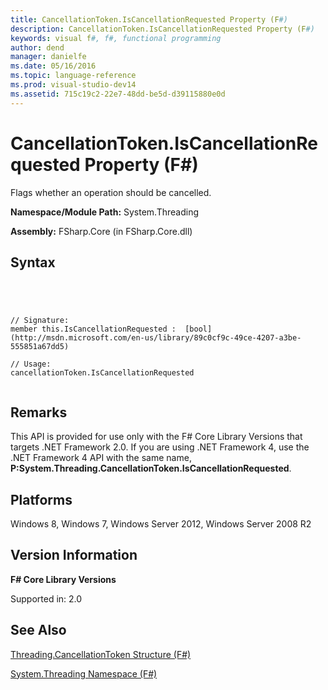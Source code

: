 ```yaml
---
title: CancellationToken.IsCancellationRequested Property (F#)
description: CancellationToken.IsCancellationRequested Property (F#)
keywords: visual f#, f#, functional programming
author: dend
manager: danielfe
ms.date: 05/16/2016
ms.topic: language-reference
ms.prod: visual-studio-dev14
ms.assetid: 715c19c2-22e7-48dd-be5d-d39115880e0d 
---
```


# CancellationToken.IsCancellationRequested Property (F#)

Flags whether an operation should be cancelled.

**Namespace/Module Path:** System.Threading

**Assembly:** FSharp.Core (in FSharp.Core.dll)


## Syntax



```




// Signature:
member this.IsCancellationRequested :  [bool](http://msdn.microsoft.com/en-us/library/89c0cf9c-49ce-4207-a3be-555851a67dd5)

// Usage:
cancellationToken.IsCancellationRequested


```





## Remarks
This API is provided for use only with the F# Core Library Versions that targets .NET Framework 2.0. If you are using .NET Framework 4, use the .NET Framework 4 API with the same name, **P:System.Threading.CancellationToken.IsCancellationRequested**.


## Platforms
Windows 8, Windows 7, Windows Server 2012, Windows Server 2008 R2


## Version Information
**F# Core Library Versions**

Supported in: 2.0




## See Also
[Threading.CancellationToken Structure &#40;F&#35;&#41;](Threading.CancellationToken-Structure-%5BFSharp%5D.md)

[System.Threading Namespace &#40;F&#35;&#41;](System.Threading-Namespace-%5BFSharp%5D.md)

